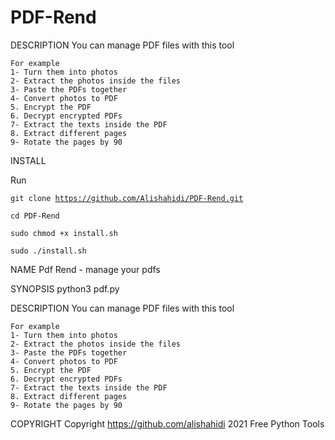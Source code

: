 # PDF-Rend
DESCRIPTION
    You can manage PDF files with this tool

    For example
    1- Turn them into photos
    2- Extract the photos inside the files
    3- Paste the PDFs together
    4- Convert photos to PDF
    5. Encrypt the PDF
    6. Decrypt encrypted PDFs
    7- Extract the texts inside the PDF
    8. Extract different pages
    9- Rotate the pages by 90
    
INSTALL

Run

<code>git clone https://github.com/Alishahidi/PDF-Rend.git</code>

<code>cd PDF-Rend</code>

<code>sudo chmod +x install.sh</code>

<code>sudo ./install.sh</code>


NAME
       Pdf Rend - manage your pdfs

SYNOPSIS
       python3 pdf.py

DESCRIPTION
    You can manage PDF files with this tool

    For example
    1- Turn them into photos
    2- Extract the photos inside the files
    3- Paste the PDFs together
    4- Convert photos to PDF
    5. Encrypt the PDF
    6. Decrypt encrypted PDFs
    7- Extract the texts inside the PDF
    8. Extract different pages
    9- Rotate the pages by 90

COPYRIGHT
       Copyright https://github.com/alishahidi 2021 Free Python Tools
